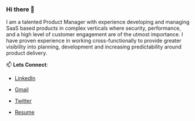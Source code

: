 ### Hi there 👋

I am a talented Product Manager with experience developing and managing SaaS based products in complex verticals where security, performance, and a high level of customer engagement are of the utmost importance. I have proven experience in working cross-functionally to provide greater visibility into planning, development and increasing predictability around product delivery.


📫 **Lets Connect**:

- [LinkedIn](https://www.linkedin.com/in/charles-mabwa-621322a7/) 

- [Gmail](https://mail.google.com/mail/u/0/#inbox?compose=new)

- [Twitter](https://twitter.com/mabwacharles)

- [Resume](https://mabwa.netlify.app/)

